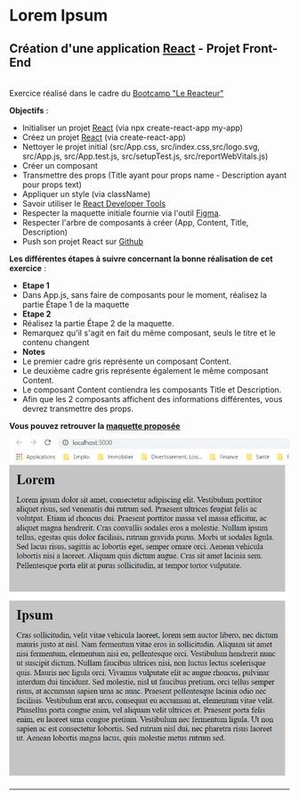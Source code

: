 # Lorem Ipsum

## **Création d'une application [React](https://fr.reactjs.org/) - Projet Front-End**

<br>Exercice réalisé dans le cadre du [Bootcamp "Le Reacteur"](https://www.lereacteur.io/)</br>

**Objectifs** :

- Initialiser un projet [React](https://fr.reactjs.org/) (via npx create-react-app my-app)
- Créez un projet [React](https://fr.reactjs.org/) (via create-react-app)
- Nettoyer le projet initial (src/App.css, src/index.css,src/logo.svg, src/App.js, src/App.test.js, src/setupTest.js, src/reportWebVitals.js)
- Créer un composant
- Transmettre des props (Title ayant pour props name - Description ayant pour props text)
- Appliquer un style (via className)
- Savoir utiliser le [React Developer Tools](https://chrome.google.com/webstore/detail/react-developer-tools/fmkadmapgofadopljbjfkapdkoienihi)
- Respecter la maquette initiale fournie via l'outil [Figma](https://www.figma.com/fr/).
- Respecter l'arbre de composants à créer (App, Content, Title, Description)
- Push son projet React sur [Github](https://github.com/)

**Les différentes étapes à suivre concernant la bonne réalisation de cet exercice** :

- **Etape 1**
- Dans App.js, sans faire de composants pour le moment, réalisez la partie Étape 1 de la maquette
- **Etape 2**
- Réalisez la partie Étape 2 de la maquette.
- Remarquez qu'il s'agit en fait du même composant, seuls le titre et le contenu changent
- **Notes**
- Le premier cadre gris représente un composant Content.
- Le deuxième cadre gris représente également le même composant Content.
- Le composant Content contiendra les composants Title et Description.
- Afin que les 2 composants affichent des informations différentes, vous devrez transmettre des props.

**Vous pouvez retrouver la [maquette proposée](https://www.figma.com/file/Abb4Zi4bzNBiXGxxApRbfz/Lorem-Ipsum?node-id=0%3A1)**

<img src = "src/assets/lorem.png" title = "Maquette Lorem Ipsum" alt = "Maquette Lorem Ipsum">
<hr/>
